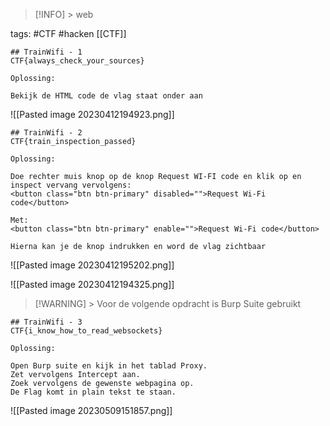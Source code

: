> [!INFO] >
> web
> 

tags: #CTF #hacken [[CTF]]

```
## TrainWifi - 1
CTF{always_check_your_sources}

Oplossing:

Bekijk de HTML code de vlag staat onder aan
```

![[Pasted image 20230412194923.png]]

```
## TrainWifi - 2
CTF{train_inspection_passed} 

Oplossing:

Doe rechter muis knop op de knop Request WI-FI code en klik op en inspect vervang vervolgens:
<button class="btn btn-primary" disabled="">Request Wi-Fi code</button>

Met:
<button class="btn btn-primary" enable="">Request Wi-Fi code</button>

Hierna kan je de knop indrukken en word de vlag zichtbaar
```

![[Pasted image 20230412195202.png]]

![[Pasted image 20230412194325.png]]

> [!WARNING] >
> Voor de volgende opdracht is Burp Suite gebruikt
> 

```
## TrainWifi - 3
CTF{i_know_how_to_read_websockets}

Oplossing:

Open Burp suite en kijk in het tablad Proxy.
Zet vervolgens Intercept aan.
Zoek vervolgens de gewenste webpagina op.
De Flag komt in plain tekst te staan.
```

![[Pasted image 20230509151857.png]]